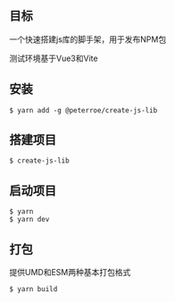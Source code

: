 ## 目标

一个快速搭建js库的脚手架，用于发布NPM包

测试环境基于Vue3和Vite

## 安装

```shell
$ yarn add -g @peterroe/create-js-lib
```

## 搭建项目

```shell
$ create-js-lib
```

## 启动项目

```shell
$ yarn
$ yarn dev
```

## 打包

提供UMD和ESM两种基本打包格式

```shell
$ yarn build
```


